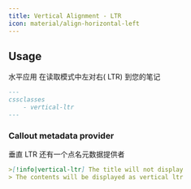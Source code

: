 ```yaml
---
title: Vertical Alignment - LTR
icon: material/align-horizontal-left
---
```


## Usage
水平应用 在读取模式中左对右( LTR) 到您的笔记
```md
---
cssclasses
    - vertical-ltr
---
```

### Callout metadata provider
垂直 LTR 还有一个点名元数据提供者

```md
>[!info|vertical-ltr] The title will not display
> The contents will be displayed as vertical ltr
```